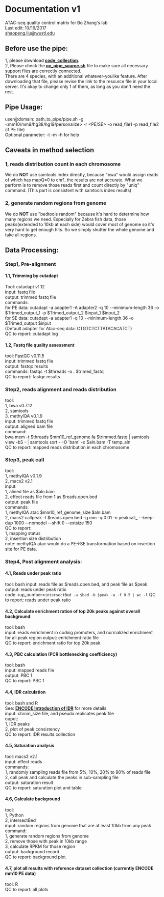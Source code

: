 # Documentation v1
ATAC-seq quality control matrix for Bo Zhang's lab  
Last edit: 10/16/2017  
shaopeng.liu@wustl.edu  											   

## Before use the pipe:  
1, please download [**code_collection**](https://github.com/ShaopengLiu1/Atac-seq_Quality_Control_pipe/tree/master/code_collection).  
2, Please check the [**qc_pipe_source.sh**](https://github.com/ShaopengLiu1/Atac-seq_Quality_Control_pipe/blob/master/code_collection/qc_pipe_source.sh) file to make sure all necessary support files are correctly connected.  
There are 4 species, with an additional whatever-youlike feature. After downloading that file, please revise the link to the resource file in your local server. It's okay to change only 1 of them, as long as you don't need the rest.  

## Pipe Usage:  
user@domain: path_to_pipe/pipe.sh  -g  <mm10/mm9/hg38/hg19/personalize>  -r <PE/SE>  -o read_file1  -p read_file2 (if PE file)  
Optional parameter:   -t <threads>  -m <marker>  -h for help  

## Caveats in method selection
### 1, reads distribution count in each chromosome  
We do **NOT** use samtools index directly, because "bwa" would assign reads of which has mapQ=0 to chr1, the results are not accurate. What we perform is to remove those reads first and count directly by "uniq" command. (This part is consistent with samtools index results)  

### 2, generate random regions from genome  
We do **NOT** use "bedtools random" because it's hard to determine how many regions we need. Especially for Zebra fish data, those peaks(extended to 10kb at each side) would cover most of genome so it's very hard to get enough hits. So we simply shutter the whole genome and take all regions.




## Data Processing:  
### Step1, Pre-alignment   
#### 1.1, Trimming by cutadapt  
Tool: cutadapt v1.12  
input: fastq file  
output: trimmed fastq file  
commands:   
	for PE data: cutadapt -a adapter1 -A adapter2 -q 10 --minimum-length 36  -o $Trimed_output_1  -p $Trimed_output_2  $input_1 $input_2  
	for SE data: cutadapt -a adapter1 -q 10 --minimum-length 36  -o $Trimed_output   $input    
(Default adapter for Atac-seq data: CTGTCTCTTATACACATCT)  
QC to report: cutadapt log  
  
#### 1.2, Fastq file quality assessment  
tool: FastQC v0.11.5  
input: trimmed fastq file  
output: fastqc results  
commands: fastqc -t $threads -o .  $trimed_fastq  
QC to report: fastqc results  


### Step2, reads alignment and reads distribution  
tool:   
  1, bwa v0.7.12  
  2, samtools   
  3, methylQA v0.1.9  
input: trimmed fastq file  
output: aligned bam file  
command:  
bwa mem -t $threads  $mm10_ref_genome.fa  $trimmed.fastq | samtools view -bS - | samtools sort - -O 'bam' -o  $aln.bam -T temp_aln  
QC to report: mapped reads distribution in each chromosome  


### Step3, peak call  
tool:   
  1, methylQA v0.1.9  
  2, macs2 v2.1  
input:   
  1, alined file as $aln.bam  
  2, effect reads file from 1 as $reads.open.bed  
output: peak file  
commands:   
  1, methylQA atac $mm10_ref_genome_size   $aln.bam   
  2, macs2 callpeak -t $reads.open.bed  -g mm -q 0.01 -n peakcall_    --keep-dup 1000 --nomodel --shift 0 --extsize 150  
QC to report:   
	1, mapping status  
	2, insertion size distribution  
note: methylQA atac would do a PE->SE transformation based on insertion site for PE data.  


### Step4, Post alignment analysis:  
#### 4.1, Reads under peak ratio  
tool: bash
input: reads file as $reads.open.bed, and peak file as $peak  
output: reads under peak ratio  
code: rup_number=`intersectBed -a $bed -b $peak -u -f 0.5 | wc -l` 
QC to report: reads under peak ratio  

#### 4.2, Calculate enrichment ration of top 20k peaks against overall background  
tool: bash  
input: reads enrichment in coding promoters, and normalized enrichment for all peak region
output: enrichment ratio file  
QC to report: enrichment ratio for top 20k peak   
  
#### 4.3, PBC calculation (PCR bottlenecking coefficiency)  
tool: bash  
input: mapped reads file   
output: PBC 1  
QC to report: PBC 1  
  
#### 4.4, IDR calculation  
tool: bash and R  
See: [**ENCODE Introduction of IDR**](https://sites.google.com/site/anshulkundaje/projects/idr#TOC-Intuitive-Explanation-of-IDR-and-IDR-plots) for more details  
input: chrom_size file, and pseudo replicates peak file  
ouput:  
  1, IDR peaks   
  2, plot of peak consistency  
 QC to report: IDR results collection  
 
 #### 4.5, Saturation analysis  
 tool: macs2 v2.1  
 input: effect reads  
 commands:  
  1, randomly sampling reads file from 5%, 10%, 20% to 90% of reads file  
  2, call peak and calculate the peaks in sub-sampling file  
 output: saturation result  
 QC to report: saturation plot and table  
  
 #### 4.6, Calculate background  
 tool:   
  1, Python  
  2, intersectBed  
 input: random regions from genome that are at least 10kb from any peak  
 command:  
  1, generate random regions from genome  
  2, remove those with peak in 10kb range  
  3, calculate RPKM for those region  
 output: background record  
 QC to report: background plot  
   
 #### 4.7, plot all results with reference dataset collection (currently ENCODE mm10 PE data)  
 tool: R  
 QC to report: all plots  
 
 
 
